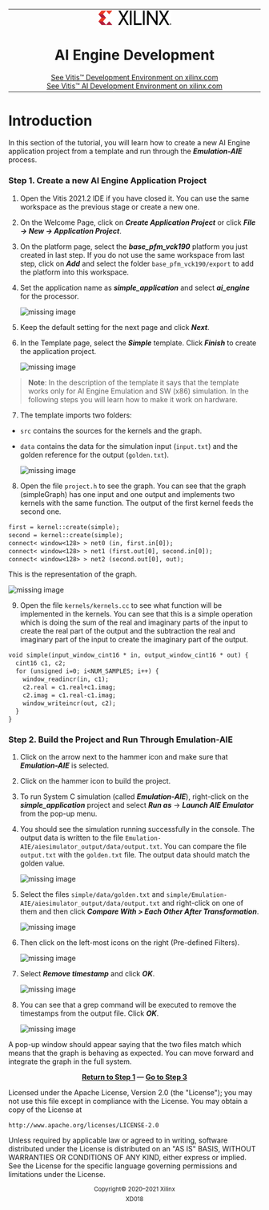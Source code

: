 ﻿<table class="sphinxhide" width="100%">
 <tr width="100%">
    <td align="center"><img src="https://raw.githubusercontent.com/Xilinx/Image-Collateral/main/xilinx-logo.png" width="30%"/><h1>AI Engine Development</h1>
    <a href="https://www.xilinx.com/products/design-tools/vitis.html">See Vitis™ Development Environment on xilinx.com</br></a>
    <a href="https://www.xilinx.com/products/design-tools/vitis/vitis-ai.html">See Vitis™ AI Development Environment on xilinx.com</a>
    </td>
 </tr>
</table>

# Introduction

In this section of the tutorial, you will learn how to create a new AI Engine application project from a template and run through the ***Emulation-AIE*** process.

### Step 1. Create a new AI Engine Application Project

1. Open the Vitis 2021.2 IDE if you have closed it. You can use the same workspace as the previous stage or create a new one.

2. On the Welcome Page, click on ***Create Application Project*** or click ***File → New →  Application Project***.

3. On the platform page, select the ***base_pfm_vck190*** platform you just created in last step. If you do not use the same workspace from last step, click on ***Add*** and select the folder `base_pfm_vck190/export` to add the platform into this workspace.

4. Set the application name as ***simple_application*** and select ***ai_engine*** for the processor.

      ![missing image](images/aie_app_pg1.png)

5. Keep the default setting for the next page and click ***Next***.

6. In the Template page, select the ***Simple*** template. Click ***Finish*** to create the application project.

      ![missing image](images/aie_app_pg2.png)

>**Note**: In the description of the template it says that the template works only for AI Engine Emulation and SW (x86) simulation. In the following steps you will learn how to make it work on hardware.  

7. The template imports two folders:

* `src` contains the sources for the kernels and the graph.
* `data` contains the data for the simulation input (`input.txt`) and the golden reference for the output (`golden.txt`).

    ![missing image](images/aie_app_folder.png)

8. Open the file `project.h` to see the graph.
You can see that the graph (simpleGraph) has one input and one output and implements two kernels with the same function. The output of the first kernel feeds the second one.

```
first = kernel::create(simple);
second = kernel::create(simple);
connect< window<128> > net0 (in, first.in[0]);
connect< window<128> > net1 (first.out[0], second.in[0]);
connect< window<128> > net2 (second.out[0], out);
```

This is the representation of the graph.

  ![missing image](images/aie_app_graph.png)

9. Open the file `kernels/kernels.cc` to see what function will be implemented in the kernels.
You can see that this is a simple operation which is doing the sum of the real and imaginary parts of the input to create the real part of the output and the subtraction the real and imaginary part of the input to create the imaginary part of the output.
```
void simple(input_window_cint16 * in, output_window_cint16 * out) {
  cint16 c1, c2;
  for (unsigned i=0; i<NUM_SAMPLES; i++) {
    window_readincr(in, c1);
    c2.real = c1.real+c1.imag;
    c2.imag = c1.real-c1.imag;
    window_writeincr(out, c2);
  }
}
```

### Step 2. Build the Project and Run Through Emulation-AIE

1. Click on the arrow next to the hammer icon and make sure that ***Emulation-AIE*** is selected.

2. Click on the hammer icon to build the project.

3. To run System C simulation (called ***Emulation-AIE***), right-click on the ***simple_application*** project and select ***Run as*** -> ***Launch AIE Emulator*** from the pop-up menu.

4. You should see the simulation running successfully in the console.
The output data is written to the file `Emulation-AIE/aiesimulator_output/data/output.txt`. You can compare the file `output.txt` with the `golden.txt` file. The output data should match the golden value.

      ![missing image](images/aie_app_emu.png)

5. Select the files `simple/data/golden.txt` and `simple/Emulation-AIE/aiesimulator_output/data/output.txt` and right-click on one of them and then click ***Compare With > Each Other After Transformation***.

      ![missing image](images/aie_app_comp.png)

6. Then click on the left-most icons on the right (Pre-defined Filters).

      ![missing image](images/aie_app_comp_2.png)

7. Select ***Remove timestamp*** and click ***OK***.

      ![missing image](images/aie_app_comp_3.png)  

8. You can see that a grep command will be executed to remove the timestamps from the output file. Click ***OK***.

      ![missing image](images/aie_app_comp_4.png)  

A pop-up window should appear saying that the two files match which means that the graph is behaving as expected. You can move forward and integrate the graph in the full system.


<p align="center"><b><a href="./01-custom_base_platform_creation.md">Return to Step 1</a> — <a href="./03-pl_application_creation.md">Go to Step 3</a></b></p>




Licensed under the Apache License, Version 2.0 (the "License");
you may not use this file except in compliance with the License.
You may obtain a copy of the License at

    http://www.apache.org/licenses/LICENSE-2.0

Unless required by applicable law or agreed to in writing, software
distributed under the License is distributed on an "AS IS" BASIS,
WITHOUT WARRANTIES OR CONDITIONS OF ANY KIND, either express or implied.
See the License for the specific language governing permissions and
limitations under the License.


<p class="sphinxhide" align="center"><sup>Copyright&copy; 2020–2021 Xilinx</sup><br><sup>XD018</sup></br></p>
